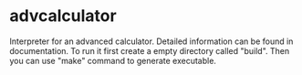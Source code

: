 # advcalculator

Interpreter for an advanced calculator. Detailed information can be found in documentation. To run it first create a empty directory called "build". Then you can use "make" command to generate executable.
